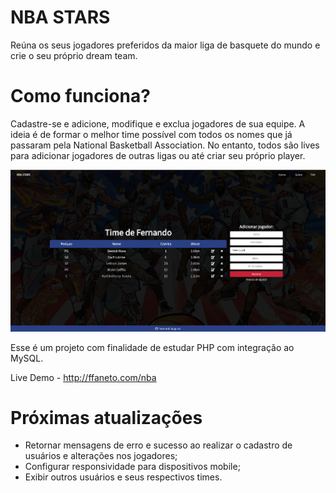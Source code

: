 # NBA STARS
Reúna os seus jogadores preferidos da maior liga de basquete do mundo e crie o seu próprio dream team.

# Como funciona?
Cadastre-se e adicione, modifique e exclua jogadores de sua equipe. A ideia é de formar o melhor time possível com todos os nomes que já passaram pela National Basketball Association. No entanto, todos são lives para adicionar jogadores de outras ligas ou até criar seu próprio player.

<img src="img/nba-stars.png">

Esse é um projeto com finalidade de estudar PHP com integração ao MySQL.

Live Demo - http://ffaneto.com/nba

# Próximas atualizações
- Retornar mensagens de erro e sucesso ao realizar o cadastro de usuários e alterações nos jogadores;
- Configurar responsividade para dispositivos mobile;
- Exibir outros usuários e seus respectivos times.
